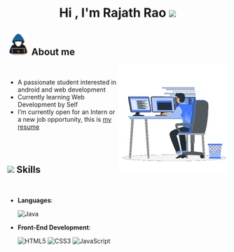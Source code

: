 <h1 align="center"><b>Hi , I'm Rajath Rao </b><img src="https://media.giphy.com/media/hvRJCLFzcasrR4ia7z/giphy.gif" width="35"></h1>

	
## <picture><img src = "https://github.com/0xAbdulKhalid/0xAbdulKhalid/raw/main/assets/mdImages/about_me.gif" width = 50px></picture> **About me**

<picture> <img align="right" src="https://github.com/0xAbdulKhalid/0xAbdulKhalid/raw/main/assets/mdImages/Right_Side.gif" width = 250px></picture>

<br>

- A passionate student interested in android and web development
- Currently learning Web Development by Self
- I’m currently open for an Intern or a new job opportunity, this is [my resume](https://drive.google.com/file/d/1zoilovqBy5slNMevzdtbKTq-uxxetAYv/view?usp=sharing)

<br><br>


## <img src="https://media2.giphy.com/media/QssGEmpkyEOhBCb7e1/giphy.gif?cid=ecf05e47a0n3gi1bfqntqmob8g9aid1oyj2wr3ds3mg700bl&rid=giphy.gif" width ="25"><b> Skills</b>
<br>

<p align="center">

- **Languages**:
    
    ![Java](https://img.shields.io/badge/-Java-blue)

    
- **Front-End Development**:

   ![HTML5](https://img.shields.io/badge/-HTML-red)
   ![CSS3](https://img.shields.io/badge/-CSS-9cf)
   ![JavaScript](https://img.shields.io/badge/-Javascript-yellow)



<br>


</p>

<br>
<br>

